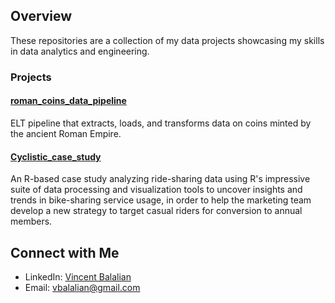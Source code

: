 ## Overview

These repositories are a collection of my data projects showcasing my skills in data analytics and engineering.

### Projects

#### [roman_coins_data_pipeline](https://github.com/vbalalian/roman_coins_data_pipeline)

ELT pipeline that extracts, loads, and transforms data on coins minted by the ancient Roman Empire.

#### [Cyclistic_case_study](https://github.com/vbalalian/Cyclistic_case_study)

An R-based case study analyzing ride-sharing data using R's impressive suite of data processing and visualization tools to uncover insights and trends in bike-sharing service usage, in order to help the marketing team develop a new strategy to target casual riders for conversion to annual members. 

## Connect with Me

* LinkedIn: [Vincent Balalian](https://www.linkedin.com/in/vincent-balalian/)
* Email: vbalalian@gmail.com
